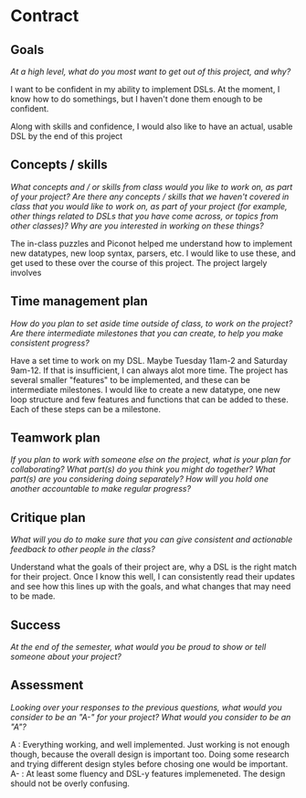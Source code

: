 # Contract

## Goals

_At a high level, what do you most want to get out of this project, and why?_

I want to be confident in my ability to implement DSLs. At the moment, I know how to do somethings, but I haven't done them enough to be confident. 

Along with skills and confidence, I would also like to have an actual, usable DSL by the end of this project 

## Concepts / skills

_What concepts and / or skills from class would you like to work on, as part of your
project? Are there any concepts / skills that we haven't covered in class that you would
like to work on, as part of your project (for example, other things related to DSLs that
you have come across, or topics from other classes)? Why are you interested in working on
these things?_

The in-class puzzles and Piconot helped me understand how to implement new datatypes, new loop syntax, parsers, etc. I would like to use these, and get used to these over the course of this project. The project largely involves 

## Time management plan

_How do you plan to set aside time outside of class, to work on the project? Are there
intermediate milestones that you can create, to help you make consistent progress?_

Have a set time to work on my DSL. Maybe Tuesday 11am-2 and Saturday 9am-12. If that is insufficient, I can always alot more time. The project has several smaller "features" to be implemented, and these can be intermediate milestones. I would like to create a new datatype, one new loop structure and few features and functions that can be added to these. Each of these steps can be a milestone.

## Teamwork plan

_If you plan to work with someone else on the project, what is your plan for
collaborating? What part(s) do you think you might do together? What part(s) are you
considering doing separately? How will you hold one another accountable to make regular
progress?_

## Critique plan

_What will you do to make sure that you can give consistent and actionable feedback to
other people in the class?_

Understand what the goals of their project are, why a DSL is the right match for their project. Once I know this well, I can consistently read their updates and see how this lines up with the goals, and what changes that may need to be made.

## Success

_At the end of the semester, what would you be proud to show or tell someone about your
project?_



## Assessment

_Looking over your responses to the previous questions, what would you consider to be an
"A-" for your project? What would you consider to be an "A"?_


A :  Everything working, and well implemented. Just working is not enough though, because the overall design is important too. Doing some research and trying different design styles before chosing one would be important.
A- :  At least some fluency and DSL-y features implemeneted. The design should not be overly confusing.


